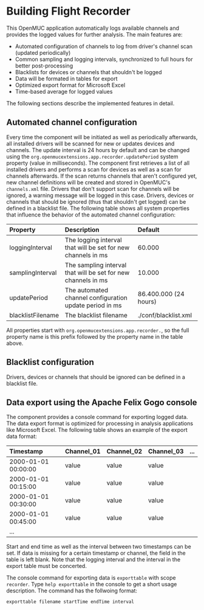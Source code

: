 # Building Flight Recorder
This OpenMUC application automatically logs available channels and provides the logged values for further analysis. The main features are:

* Automated configuration of channels to log from driver's channel scan (updated periodically)
* Common sampling and logging intervals, synchronized to full hours for better post-processing
* Blacklists for devices or channels that shouldn't be logged
* Data will be formated in tables for export
* Optimized export format for Microsoft Excel
* Time-based average for logged values

The following sections describe the implemented features in detail.

## Automated channel configuration
Every time the component will be initiated as well as periodically afterwards, all installed drivers will be scanned for new or updates devices and channels. The update interval is 24 hours by default and can be changed using the `org.openmucextensions.app.recorder.updatePeriod` system property (value in milliseconds). The component first retrieves a list of all installed drivers and performs a scan for devices as well as a scan for channels afterwards. If the scan returns channels that aren't configured yet, new channel definitions will be created and stored in OpenMUC's `channels.xml` file. Drivers that don't support scan for channels will be ignored, a warning message will be logged in this case. Drivers, devices or channels that should be ignored (thus that shouldn't get logged) can be defined in a blacklist file. The following table shows all system properties that influence the behavior of the automated channel configuration:

| Property | Description | Default |
|:--------------|:-----------|:------|
| loggingInterval | The logging interval that will be set for new channels in ms | 60.000 |
| samplingInterval | The sampling interval that will be set for new channels in ms | 10.000 |
| updatePeriod | The automated channel configuration update period in ms | 86.400.000 (24 hours) |
| blacklistFilename | The blacklist filename | ./conf/blacklist.xml |

All properties start with `org.openmucextensions.app.recorder.`, so the full property name is this prefix followed by the property name in the table above.

## Blacklist configuration
Drivers, devices or channels that should be ignored can be defined in a blacklist file.

## Data export using the Apache Felix Gogo console
The component provides a console command for exporting logged data. The data export format is optimized for processing in analysis applications like Microsoft Excel. The following table shows an example of the export data format:

| Timestamp | Channel_01 | Channel_02 | Channel_03 | ... |
|:---|:---|:---|:---|:---|
| 2000-01-01 00:00:00 | value | value | value | |
| 2000-01-01 00:15:00 | value | value | value | |
| 2000-01-01 00:30:00 | value | value | value | |
| 2000-01-01 00:45:00 | value | value | value | |
| ... | | | | |

Start and end time as well as the interval between two timestamps can be set. If data is missing for a certain timestamp or channel, the field in the table is left blank. Note that the logging interval and the interval in the export table must be concerted.

The console command for exporting data is `exporttable` with scope `recorder`. Type `help exporttable` in the console to get a short usage description. The command has the follwoing format:

```
exporttable filename startTime endTime interval
```
